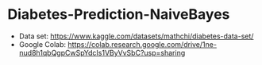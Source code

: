 # Diabetes-Prediction-NaiveBayes
- Data set: https://www.kaggle.com/datasets/mathchi/diabetes-data-set/
- Google Colab: https://colab.research.google.com/drive/1ne-nud8h1qbQgpCwSpYdcIs1VByVvSbC?usp=sharing
